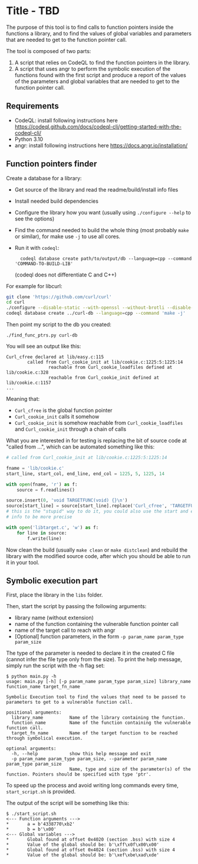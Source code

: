 # Title - TBD
The purpose of this tool is to find calls to function pointers inside the functions a library, and to find the values of global variables and parameters that are needed to get to the function pointer call.

The tool is composed of two parts:
1. A script that relies on CodeQL to find the function pointers in the library.
2. A script that uses angr to perform the symbolic execution of the functions found with the first script and produce a report of the values of the parameters and global variables that are needed to get to the function pointer call.

## Requirements
* CodeQL: install following instructions here https://codeql.github.com/docs/codeql-cli/getting-started-with-the-codeql-cli/
* Python 3.10
* angr: install following instructions here https://docs.angr.io/installation/

## Function pointers finder
Create a database for a library:

- Get source of the library and read the readme/build/install info files
- Install needed build dependencies
- Configure the library how you want (usually using `./configure --help` to see
  the options)
- Find the command needed to build the whole thing (most probably `make` or
  similar), for make use `-j` to use all cores.
- Run it with `codeql`:

		codeql database create path/to/output/db --language=cpp --command 'COMMAND-TO-BUILD-LIB'

  (codeql does not differentiate C and C++)

For example for libcurl:

```bash
git clone 'https://github.com/curl/curl'
cd curl
./configure --disable-static --with-openssl --without-brotli --disable-static
codeql database create ../curl-db --language=cpp --command 'make -j'
```

Then point my script to the db you created:

```
./find_func_ptrs.py curl-db
```

You will see an output like this:

```
Curl_cfree declared at lib/easy.c:115
        called from Curl_cookie_init at lib/cookie.c:1225:5:1225:14
                reachable from Curl_cookie_loadfiles defined at lib/cookie.c:328
                reachable from Curl_cookie_init defined at lib/cookie.c:1157
...
```

Meaning that:

- `Curl_cfree` is the global function pointer
- `Curl_cookie_init` calls it somehow
- `Curl_cookie_init` is somehow reachable from `Curl_cookie_loadfiles` and
  `Curl_cookie_init` through a chain of calls

What you are interested in for testing is replacing the bit of source code at
"called from ...", which can be automated something like this:

```python
# called from Curl_cookie_init at lib/cookie.c:1225:5:1225:14

fname = 'lib/cookie.c'
start_line, start_col, end_line, end_col = 1225, 5, 1225, 14

with open(fname, 'r') as f:
	source = f.readlines()

source.insert(0, 'void TARGETFUNC(void) {}\n')
source[start_line] = source[start_line].replace('Curl_cfree', 'TARGETFUNC')
# this is the "stupid" way to do it, you could also use the start and end column
# info to be more precise

with open('libtarget.c', 'w') as f:
	for line in source:
		f.write(line)
```

Now clean the build (usually `make clean` or `make distclean`) and rebuild the
library with the modified source code, after which you should be able to run it
in your tool.


## Symbolic execution part
First, place the library in the `libs` folder.

Then, start the script by passing the following arguments:
* library name (without extension)
* name of the function containing the vulnerable function pointer call
* name of the target call to reach with angr
* \[Optional\] function parameters, in the form `-p param_name param_type param_size`

The type of the parameter is needed to declare it in the created C file (cannot infer the file type only from the size).
To print the help message, simply run the script with the -h flag set:
```
$ python main.py -h
usage: main.py [-h] [-p param_name param_type param_size] library_name function_name target_fn_name

Symbolic Execution tool to find the values that need to be passed to parameters to get to a vulnerable function call.

positional arguments:
  library_name          Name of the library containing the function.
  function_name         Name of the function containing the vulnerable function call.
  target_fn_name        Name of the target function to be reached through symbolical execution.

optional arguments:
  -h, --help            show this help message and exit
  -p param_name param_type param_size, --parameter param_name param_type param_size
                        Name, type and size of the parameter(s) of the function. Pointers should be specified with type 'ptr'.
```

To speed up the process and avoid writing long commands every time, `start_script.sh` is provided.

The output of the script will be something like this:
```
$ ./start_script.sh                                                                              
<--- Function arguments --->
*       a = b'4338770\xb2'
*       b = b'\x00'
<--- Global variables --->
*       Global found at offset 0x4020 (section .bss) with size 4
*       Value of the global should be: b'\xff\x0f\x00\x00'
*       Global found at offset 0x4024 (section .bss) with size 4
*       Value of the global should be: b'\xef\xbe\xad\xde'
```